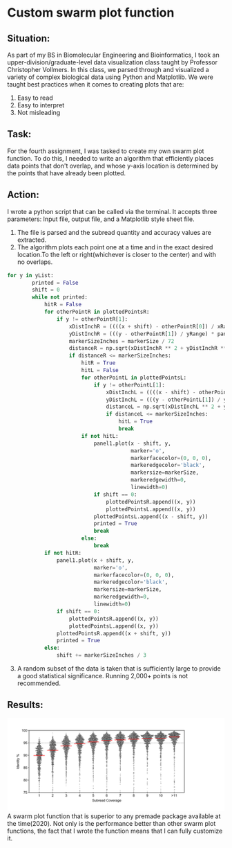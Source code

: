 # Custom swarm plot function

##  Situation: 
As part of my BS in Biomolecular Engineering and Bioinformatics, I took an upper-division/graduate-level data visualization class taught by Professor Christopher Vollmers. In this class, we parsed through and visualized a variety of complex biological data using Python and Matplotlib. We were taught best practices when it comes to creating plots that are:
1. Easy to read
2. Easy to interpret
3. Not misleading

## Task:
For the fourth assignment, I was tasked to create my own swarm plot function. To do this, I needed to write an algorithm that efficiently places data points that don't overlap, and whose y-axis location is determined by the points that have already been plotted. 

## Action:
I wrote a python script that can be called via the terminal. It accepts three parameters: Input file, output file, and a Matplotlib style sheet file. 
1. The file is parsed and the subread quantity and accuracy values are extracted.  
2. The algorithm plots each point one at a time and in the exact desired location.To the left or right(whichever is closer to the center) and with no overlaps.
```python
for y in yList:
        printed = False
        shift = 0
        while not printed:
            hitR = False
            for otherPointR in plottedPointsR:
                if y != otherPointR[1]:
                    xDistInchR = ((((x + shift) - otherPointR[0]) / xRange) * panelWidth)
                    yDistInchR = (((y - otherPointR[1]) / yRange) * panelHeight)
                    markerSizeInches = markerSize / 72
                    distanceR = np.sqrt(xDistInchR ** 2 + yDistInchR ** 2)
                    if distanceR <= markerSizeInches:
                        hitR = True
                        hitL = False
                        for otherPointL in plottedPointsL:
                            if y != otherPointL[1]:
                                xDistInchL = ((((x - shift) - otherPointL[0]) / xRange) * panelWidth)
                                yDistInchL = (((y - otherPointL[1]) / yRange) * panelHeight)
                                distanceL = np.sqrt(xDistInchL ** 2 + yDistInchL ** 2)
                                if distanceL <= markerSizeInches:
                                    hitL = True
                                    break
                        if not hitL:
                            panel1.plot(x - shift, y,
                                        marker='o',
                                        markerfacecolor=(0, 0, 0),
                                        markeredgecolor='black',
                                        markersize=markerSize,
                                        markeredgewidth=0,
                                        linewidth=0)
                            if shift == 0:
                                plottedPointsR.append((x, y))
                                plottedPointsL.append((x, y))
                            plottedPointsL.append((x - shift, y))
                            printed = True
                            break
                        else:
                            break
            if not hitR:
                panel1.plot(x + shift, y,
                            marker='o',
                            markerfacecolor=(0, 0, 0),
                            markeredgecolor='black',
                            markersize=markerSize,
                            markeredgewidth=0,
                            linewidth=0)
                if shift == 0:
                    plottedPointsR.append((x, y))
                    plottedPointsL.append((x, y))
                plottedPointsR.append((x + shift, y))
                printed = True
            else:
                shift += markerSizeInches / 3
```
3. A random subset of the data is taken that is sufficiently large to provide a good statistical significance. Running 2,000+ points is not recommended. 

## Results:
![alt text](swarm_plot.png)
A swarm plot function that is superior to any premade package available at the time(2020). Not only is the performance better than other swarm plot functions, the fact that I wrote the function means that I can fully customize it. 
